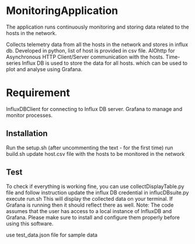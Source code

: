 # MonitoringApplication
The application runs continuously monitoring and storing data related to the hosts in the network.

Collects telemetry data from all the hosts in the network and stores in influx db.
Developed in python, list of host is provided in csv file.
AIOhttp for Asynchronous HTTP Client/Server communication with the hosts.
Time-series Influx DB is used to store the data for all hosts. which can be used to plot and analyse using Grafana.
# Requirement
InfluxDBClient for connecting to Influx DB server.
Grafana to manage and monitor processes.
## Installation
Run the setup.sh (after uncommenting the text - for the first time)
run build.sh
update host.csv file with the hosts to be monitored in the network
## Test
To check if everything is working fine, you can use collectDisplayTable.py file and follow instruction
update the influx DB credential in influcDBsuite.py
execute run.sh
This will display the collected data on your terminal. If Grafana is running then it should reflect there
as well.
Note: The code assumes that the user has access to a local instance of InfluxDB
and Grafana. Please make sure to install and configure them properly before using this software.</s>

use test_data.json file for sample data


